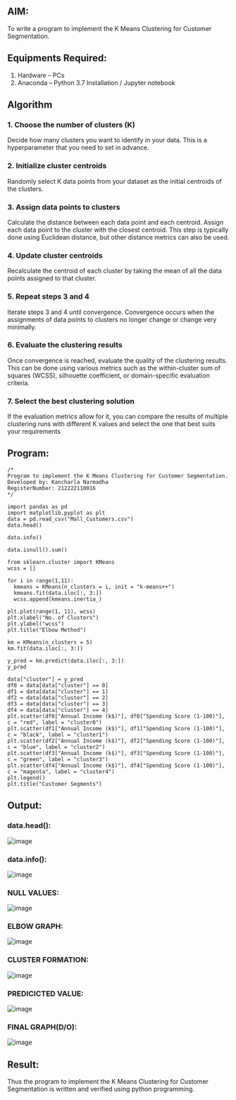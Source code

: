 

## AIM:
To write a program to implement the K Means Clustering for Customer Segmentation.

## Equipments Required:
1. Hardware – PCs
2. Anaconda – Python 3.7 Installation / Jupyter notebook

## Algorithm
### 1. Choose the number of clusters (K)
Decide how many clusters you want to identify in your data. This is a hyperparameter that you need to set in advance.
### 2. Initialize cluster centroids
Randomly select K data points from your dataset as the initial centroids of the clusters.
### 3. Assign data points to clusters
Calculate the distance between each data point and each centroid. Assign each data point to the cluster with the closest centroid. This step is typically  done using Euclidean distance, but other distance metrics can also be used.
### 4. Update cluster centroids
Recalculate the centroid of each cluster by taking the mean of all the data points assigned to that cluster.
### 5. Repeat steps 3 and 4
Iterate steps 3 and 4 until convergence. Convergence occurs when the assignments of data points to clusters no longer change or change very minimally.
### 6. Evaluate the clustering results
Once convergence is reached, evaluate the quality of the clustering results. This can be done using various metrics such as the within-cluster sum of squares (WCSS), silhouette coefficient, or domain-specific evaluation criteria.
### 7. Select the best clustering solution
If the evaluation metrics allow for it, you can compare the results of multiple clustering runs with different K values and select the one that best suits your requirements

## Program:
```
/*
Program to implement the K Means Clustering for Customer Segmentation.
Developed by: Kancharla Narmadha
RegisterNumber: 212222110016
*/

import pandas as pd
import matplotlib.pyplot as plt
data = pd.read_csv("Mall_Customers.csv")
data.head()

data.info()

data.isnull().sum()

from sklearn.cluster import KMeans
wcss = []

for i in range(1,11):
  kmeans = KMeans(n_clusters = i, init = "k-means++")
  kmeans.fit(data.iloc[:, 3:])
  wcss.append(kmeans.inertia_)
  
plt.plot(range(1, 11), wcss)
plt.xlabel("No. of Clusters")
plt.ylabel("wcss")
plt.title("Elbow Method")

km = KMeans(n_clusters = 5)
km.fit(data.iloc[:, 3:])

y_pred = km.predict(data.iloc[:, 3:])
y_pred

data["cluster"] = y_pred
df0 = data[data["cluster"] == 0]
df1 = data[data["cluster"] == 1]
df2 = data[data["cluster"] == 2]
df3 = data[data["cluster"] == 3]
df4 = data[data["cluster"] == 4]
plt.scatter(df0["Annual Income (k$)"], df0["Spending Score (1-100)"], c = "red", label = "cluster0")
plt.scatter(df1["Annual Income (k$)"], df1["Spending Score (1-100)"], c = "black", label = "cluster1")
plt.scatter(df2["Annual Income (k$)"], df2["Spending Score (1-100)"], c = "blue", label = "cluster2")
plt.scatter(df3["Annual Income (k$)"], df3["Spending Score (1-100)"], c = "green", label = "cluster3")
plt.scatter(df4["Annual Income (k$)"], df4["Spending Score (1-100)"], c = "magenta", label = "cluster4")
plt.legend()
plt.title("Customer Segments")
```

## Output:
### data.head():
![image](https://github.com/kancharlaNarmadha/Implementation-of-K-Means-Clustering-for-Customer-Segmentation/assets/119559316/8b09cde0-5096-42d7-bf02-4d4267de50a4)

### data.info():
![image](https://github.com/kancharlaNarmadha/Implementation-of-K-Means-Clustering-for-Customer-Segmentation/assets/119559316/db45c0e8-d21d-4725-8fa4-6f8f074a3f96)

### NULL VALUES:
![image](https://github.com/kancharlaNarmadha/Implementation-of-K-Means-Clustering-for-Customer-Segmentation/assets/119559316/3d43eb2b-7c42-4862-a500-07d49459ecc7)

### ELBOW GRAPH:
![image](https://github.com/kancharlaNarmadha/Implementation-of-K-Means-Clustering-for-Customer-Segmentation/assets/119559316/57efb142-eeb9-4e88-aaac-12436ba77e4a)

### CLUSTER FORMATION:
![image](https://github.com/kancharlaNarmadha/Implementation-of-K-Means-Clustering-for-Customer-Segmentation/assets/119559316/b42f15b4-b90e-4f43-bdc6-fab795c764ef)

### PREDICICTED VALUE:
![image](https://github.com/kancharlaNarmadha/Implementation-of-K-Means-Clustering-for-Customer-Segmentation/assets/119559316/13ba5174-ea23-4ff7-b041-321b74206526)

### FINAL GRAPH(D/O):
![image](https://github.com/kancharlaNarmadha/Implementation-of-K-Means-Clustering-for-Customer-Segmentation/assets/119559316/61d4df90-574e-49e4-b88b-69bdcd721672)




## Result:
Thus the program to implement the K Means Clustering for Customer Segmentation is written and verified using python programming.
